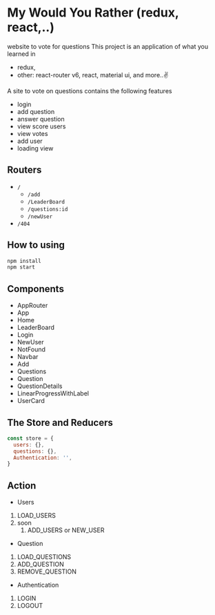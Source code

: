 
<!-- [Demo Video](https://www.youtube.com/watch?v=xfmSkLAL__Q) -->

# My Would You Rather (redux, react,..) 
website to vote for questions
This project is an application of what you learned in 
- redux,
- other: react-router v6, react, material ui, and more..✌️

A site to vote on questions contains the following features
- login
- add question
- answer question
- view score users 
- view votes 
- add user 
- loading view

## Routers
- `/`
   - `/add`
   - `/LeaderBoard`
   - `/questions:id`
   - `/newUser`
- `/404`


## How to using

```sh
npm install
npm start
```

## Components 

- AppRouter 
- App 
- Home
- LeaderBoard
- Login
- NewUser
- NotFound
- Navbar
- Add
- Questions
- Question
- QuestionDetails
- LinearProgressWithLabel
- UserCard



## The Store and Reducers

```js
const store = {
  users: {},
  questions: {},
  Authentication: '',
}

```

## Action
- Users
1. LOAD_USERS
2. soon
   1. ADD_USERS or NEW_USER
  
  
- Question
1. LOAD_QUESTIONS
2. ADD_QUESTION 
3. REMOVE_QUESTION 
   
- Authentication
1. LOGIN
2. LOGOUT

<!-- - Share 
1. ADD_ANSWER
2. REMOVE_ANSWER
3. addAnswer()
4. removeAnswer()
5. load()
   -->
